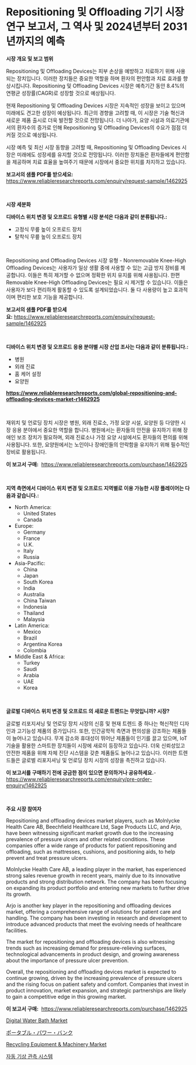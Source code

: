 <p><h1>Repositioning 및 Offloading 기기 시장 연구 보고서, 그 역사 및 2024년부터 2031년까지의 예측</h1></p><p><strong>시장 개요 및 보고 범위</strong></p>
<p><p>Repositioning 및 Offloading Devices는 피부 손상을 예방하고 치료하기 위해 사용되는 장치입니다. 이러한 장치들은 중요한 역할을 하며 환자의 편안함과 치료 효과를 향상시킵니다. Repositioning 및 Offloading Devices 시장은 예측기간 동안 8.4%의 연평균 성장률(CAGR)로 성장할 것으로 예상됩니다.</p><p>현재 Repositioning 및 Offloading Devices 시장은 지속적인 성장을 보이고 있으며 미래에도 견고한 성장이 예상됩니다. 최근의 경향을 고려할 때, 이 시장은 기술 혁신과 새로운 제품 출시로 더욱 발전할 것으로 전망됩니다. 더 나아가, 요양 시설과 의료기관에서의 환자수의 증가로 인해 Repositioning 및 Offloading Devices의 수요가 점점 더 커질 것으로 예상됩니다.</p><p>시장 예측 및 최신 시장 동향을 고려할 때, Repositioning 및 Offloading Devices 시장은 미래에도 성장세를 유지할 것으로 전망됩니다. 이러한 장치들은 환자들에게 편안함을 제공하며 치료 효율을 높여주기 때문에 시장에서 중요한 위치를 차지하고 있습니다.</p></p>
<p><strong>보고서의 샘플 PDF를 받으세요:</strong> <a href="https://www.reliableresearchreports.com/enquiry/request-sample/1462925">https://www.reliableresearchreports.com/enquiry/request-sample/1462925</a></p>
<p>&nbsp;</p>
<p><strong>시장 세분화</strong></p>
<p><strong>디바이스 위치 변경 및 오프로드 유형별 시장 분석은 다음과 같이 분류됩니다.:</strong></p>
<p><ul><li>고정식 무릎 높이 오프로드 장치</li><li>탈착식 무릎 높이 오프로드 장치</li></ul></p>
<p>&nbsp;</p>
<p><p>Repositioning and Offloading Devices 시장 유형 - Nonremovable Knee-High Offloading Devices는 사용자가 일상 생활 중에 사용할 수 있는 고급 방지 장비를 제공합니다. 이들은 특히 제거할 수 없으며 정확한 위치 유지를 위해 사용됩니다. 한편 Removable Knee-High Offloading Devices는 필요 시 제거할 수 있습니다. 이들은 사용자가 보다 편리하게 활동할 수 있도록 설계되었습니다. 둘 다 사용량이 높고 효과적이며 편리한 보호 기능을 제공합니다.</p></p>
<p><strong>보고서의 샘플 PDF를 받으세요:</strong>&nbsp;<a href="https://www.reliableresearchreports.com/enquiry/request-sample/1462925">https://www.reliableresearchreports.com/enquiry/request-sample/1462925</a></p>
<p>&nbsp;</p>
<p><strong> 디바이스 위치 변경 및 오프로드 응용 분야별 시장 산업 조사는 다음과 같이 분류됩니다.:</strong></p>
<p><ul><li>병원</li><li>외래 진료</li><li>홈 케어 설정</li><li>요양원</li></ul></p>
<p><strong><a href="https://www.reliableresearchreports.com/global-repositioning-and-offloading-devices-market-r1462925">https://www.reliableresearchreports.com/global-repositioning-and-offloading-devices-market-r1462925</a></strong></p>
<p>&nbsp;</p>
<p><p>재위치 및 언로딩 장치 시장은 병원, 외래 진료소, 가정 요양 시설, 요양원 등 다양한 시장 응용 분야에서 중요한 역할을 합니다. 병원에서는 환자들의 안전을 유지하기 위해 장애인 보조 장치가 필요하며, 외래 진료소나 가정 요양 시설에서도 환자들의 편의를 위해 사용됩니다. 또한, 요양원에서는 노인이나 장애인들의 안락함을 유지하기 위해 필수적인 장비로 활용됩니다.</p></p>
<p><strong>이 보고서 구매:</strong>&nbsp; <a href="https://www.reliableresearchreports.com/purchase/1462925">https://www.reliableresearchreports.com/purchase/1462925</a></p>
<p>&nbsp;</p>
<p><strong>지역 측면에서 디바이스 위치 변경 및 오프로드 지역별로 이용 가능한 시장 플레이어는 다음과 같습니다.:</strong></p>
<p><ul>
    <li>
        North America:
        <ul>
            <li>United States</li>
            <li>Canada</li>
        </ul>
    </li>
    <li>
        Europe:
        <ul>
            <li>Germany</li>
            <li>France</li>
            <li>U.K.</li>
            <li>Italy</li>
            <li>Russia</li>
        </ul>
    </li>
    <li>
        Asia-Pacific:
        <ul>
            <li>China</li>
            <li>Japan</li>
            <li>South Korea</li>
            <li>India</li>
            <li>Australia</li>
            <li>China Taiwan</li>
            <li>Indonesia</li>
            <li>Thailand</li>
            <li>Malaysia</li>
        </ul>
    </li>
    <li>
        Latin America:
        <ul>
            <li>Mexico</li>
            <li>Brazil</li>
            <li>Argentina Korea</li>
            <li>Colombia</li>
        </ul>
    </li>
    <li>
        Middle East & Africa:
        <ul>
            <li>Turkey</li>
            <li>Saudi</li>
            <li>Arabia</li>
            <li>UAE</li>
            <li>Korea</li>
        </ul>
    </li>
    </ul></p>
<p>&nbsp;</p>
<p><strong>글로벌 디바이스 위치 변경 및 오프로드 의 새로운 트렌드는 무엇입니까? 시장?</strong></p>
<p><p>글로벌 리포지셔닝 및 언로딩 장치 시장의 신흥 및 현재 트렌드 중 하나는 혁신적인 디자인과 고기능성 제품의 증가입니다. 또한, 인간공학적 측면과 편의성을 강조하는 제품들이 늘어나고 있습니다. 무게 감소와 휴대성이 뛰어난 제품들이 인기를 끌고 있으며, IoT 기술을 활용한 스마트한 장치들이 시장에 새로이 등장하고 있습니다. 더욱 신뢰성있고 안전한 제품을 위해 자체 진단 시스템을 갖춘 제품들도 늘어나고 있습니다. 이러한 트렌드들은 글로벌 리포지셔닝 및 언로딩 장치 시장의 성장을 촉진하고 있습니다.</p></p>
<p><strong>이 보고서를 구매하기 전에 궁금한 점이 있으면 문의하거나 공유하세요.</strong>- <a href="https://www.reliableresearchreports.com/enquiry/pre-order-enquiry/1462925">https://www.reliableresearchreports.com/enquiry/pre-order-enquiry/1462925</a></p>
<p>&nbsp;</p>
<p><strong>주요 시장 참여자</strong></p>
<p><p>Repositioning and offloading devices market players, such as Molnlycke Health Care AB, Beechfield Healthcare Ltd, Sage Products LLC, and Arjo, have been witnessing significant market growth due to the increasing prevalence of pressure ulcers and other related conditions. These companies offer a wide range of products for patient repositioning and offloading, such as mattresses, cushions, and positioning aids, to help prevent and treat pressure ulcers.</p><p>Molnlycke Health Care AB, a leading player in the market, has experienced strong sales revenue growth in recent years, mainly due to its innovative products and strong distribution network. The company has been focusing on expanding its product portfolio and entering new markets to further drive its growth.</p><p>Arjo is another key player in the repositioning and offloading devices market, offering a comprehensive range of solutions for patient care and handling. The company has been investing in research and development to introduce advanced products that meet the evolving needs of healthcare facilities.</p><p>The market for repositioning and offloading devices is also witnessing trends such as increasing demand for pressure-relieving surfaces, technological advancements in product design, and growing awareness about the importance of pressure ulcer prevention.</p><p>Overall, the repositioning and offloading devices market is expected to continue growing, driven by the increasing prevalence of pressure ulcers and the rising focus on patient safety and comfort. Companies that invest in product innovation, market expansion, and strategic partnerships are likely to gain a competitive edge in this growing market.</p></p>
<p><strong>이 보고서 구매:</strong>&nbsp;&nbsp;<a href="https://www.reliableresearchreports.com/purchase/1462925">https://www.reliableresearchreports.com/purchase/1462925</a></p>
<p><p><a href="https://github.com/jsmusil/Market-Research-Report-List-2/blob/main/digital-water-bath-market.md">Digital Water Bath Market</a></p><p><a href="https://medium.com/@rebekaanderson14/%E3%83%9D%E3%83%BC%E3%82%BF%E3%83%96%E3%83%AB%E3%83%91%E3%83%AF%E3%83%BC%E3%83%90%E3%83%B3%E3%82%AF%E3%81%AE%E5%B8%82%E5%A0%B4%E8%A6%8F%E6%A8%A1%E3%81%8C-%E3%82%B0%E3%83%AD%E3%83%BC%E3%83%90%E3%83%AB%E7%94%A3%E6%A5%AD%E3%81%AB%E3%81%8A%E3%81%91%E3%82%8B%E6%9C%80%E9%81%A9%E3%81%AA%E3%83%9E%E3%83%BC%E3%82%B1%E3%83%86%E3%82%A3%E3%83%B3%E3%82%B0%E3%83%81%E3%83%A3%E3%83%8D%E3%83%AB%E3%82%92%E6%98%8E%E3%82%89%E3%81%8B%E3%81%AB%E3%81%97%E3%81%BE%E3%81%99-d138e3d377b6">ポータブル・パワー・バンク</a></p><p><a href="https://github.com/bmorecock/Market-Research-Report-List-2/blob/main/recycling-equipment-machinery-market.md">Recycling Equipment & Machinery Market</a></p><p><a href="https://github.com/GabrielBlanda5656/Market-Research-Report-List-1/blob/main/124845230772.md">자동 기상 관측 시스템</a></p></p>
